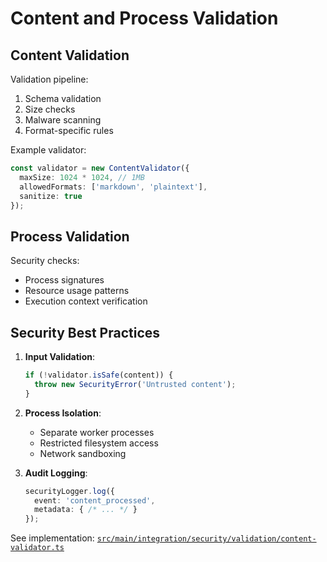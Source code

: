 # Content and Process Validation

## Content Validation
Validation pipeline:
1. Schema validation
2. Size checks
3. Malware scanning
4. Format-specific rules

Example validator:
```typescript
const validator = new ContentValidator({
  maxSize: 1024 * 1024, // 1MB
  allowedFormats: ['markdown', 'plaintext'],
  sanitize: true
});
```

## Process Validation
Security checks:
- Process signatures
- Resource usage patterns
- Execution context verification

## Security Best Practices
1. **Input Validation**:
   ```typescript
   if (!validator.isSafe(content)) {
     throw new SecurityError('Untrusted content');
   }
   ```

2. **Process Isolation**:
   - Separate worker processes
   - Restricted filesystem access
   - Network sandboxing

3. **Audit Logging**:
   ```typescript
   securityLogger.log({
     event: 'content_processed',
     metadata: { /* ... */ }
   });
   ```

See implementation: [`src/main/integration/security/validation/content-validator.ts`](../../src/main/integration/security/validation/content-validator.ts)
